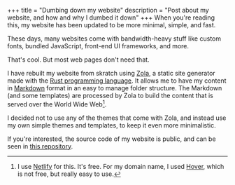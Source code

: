 +++
title = "Dumbing down my website"
description = "Post about my website, and how and why I dumbed it down"
+++
When you're reading this, my website has been updated to be more minimal, simple, and fast.

These days, many websites come with bandwidth-heavy stuff like custom fonts, bundled JavaScript, front-end UI frameworks, and more.

That's cool. But most web pages don't need that.

I have rebuilt my website from skratch using [Zola](https://www.getzola.org), a static site generator made with the [Rust programming language](https://www.rust-lang.org).
It allows me to have my content in [Markdown](https://daringfireball.net/projects/markdown/syntax) format in an easy to manage folder structure.
The Markdown (and some templates) are processed by Zola to build the content that is served over the World Wide Web[^1].

I decided not to use any of the themes that come with Zola, and instead use my own simple themes and templates, to keep it even more minimalistic.

If you're interested, the source code of my website is public, and can be seen in [this repository](https://github.com/HanKruiger/hankruiger.com).

[^1]: I use [Netlify](https://netlify.com/) for this. It's free. For my domain name, I used [Hover](https://hover.com/UwXttcIC)[^2], which is not free, but really easy to use.

[^2]: Yes, that's a referral link right there.
